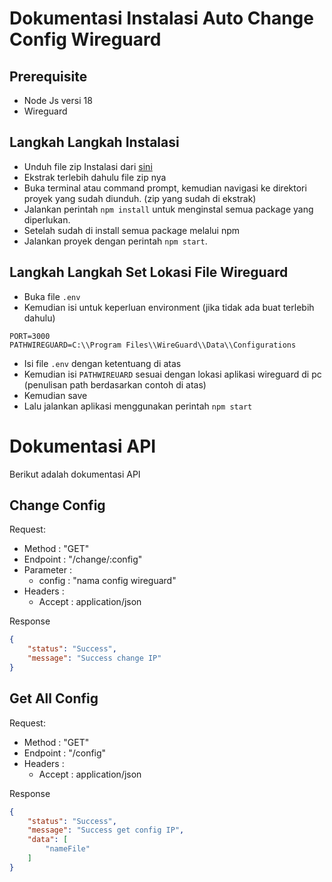 # Dokumentasi Instalasi Auto Change Config Wireguard

## Prerequisite

- Node Js versi 18
- Wireguard

## Langkah Langkah Instalasi

- Unduh file zip Instalasi dari [sini](https://github.com/mfatihrabbani/change-ip/archive/refs/heads/master.zip)
- Ekstrak terlebih dahulu file zip nya
- Buka terminal atau command prompt, kemudian navigasi ke direktori proyek yang sudah diunduh. (zip yang sudah di ekstrak)
- Jalankan perintah `npm install` untuk menginstal semua package yang diperlukan.
- Setelah sudah di install semua package melalui npm
- Jalankan proyek dengan perintah `npm start`.

## Langkah Langkah Set Lokasi File Wireguard
- Buka file `.env`
- Kemudian isi untuk keperluan environment (jika tidak ada buat terlebih dahulu)
```
PORT=3000
PATHWIREGUARD=C:\\Program Files\\WireGuard\\Data\\Configurations
```
- Isi file `.env` dengan ketentuang di atas
- Kemudian isi `PATHWIREUARD` sesuai dengan lokasi aplikasi wireguard di pc (penulisan path berdasarkan contoh di atas)
- Kemudian save
- Lalu jalankan aplikasi menggunakan perintah `npm start`

# Dokumentasi API

Berikut adalah dokumentasi API

## Change Config
Request:
 - Method : "GET"
 - Endpoint : "/change/:config"
 - Parameter : 
    - config : "nama config wireguard"
 - Headers :
    - Accept : application/json

Response
```json
{
    "status": "Success",
    "message": "Success change IP"
}
```

## Get All Config 
Request:
 - Method : "GET"
 - Endpoint : "/config"
 - Headers :
    - Accept : application/json

Response
```json
{
    "status": "Success",
    "message": "Success get config IP",
    "data": [
        "nameFile"
    ]
}
```




